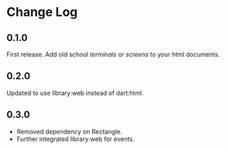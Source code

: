 # Change Log

## 0.1.0

First release. Add old school *terminals* or *screens* to your html documents.

## 0.2.0

Updated to use library:web instead of dart:html.

## 0.3.0

- Removed dependency on Rectangle.
- Further integrated library:web for events.